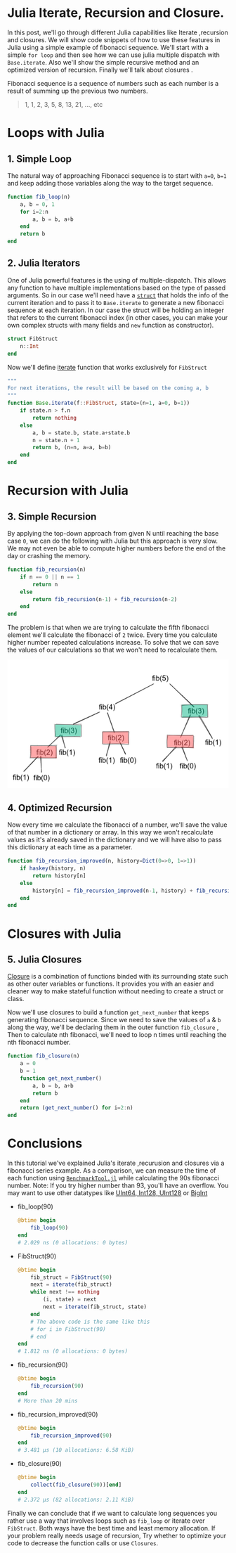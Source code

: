 # Julia Iterate, Recursion and Closure.


In this post, we'll go through different Julia capabilities like Iterate ,recursion and closures. We will show code snippets of how to use these features in Julia using a simple example of fibonacci sequence. We'll start with a simple `for loop` and then see how we can use julia multiple dispatch with `Base.iterate`. Also we'll show the simple recursive method and an optimized version of recursion. Finally we'll talk about closures . 

Fibonacci sequence is a sequence of numbers such as each number is a result of summing up the previous two numbers.

> 1, 1, 2, 3, 5, 8, 13, 21, ..., etc

# Loops with Julia

## 1. Simple Loop
The natural way of approaching Fibonacci sequence is to start with `a=0`, `b=1` and keep adding those variables along the way to the target sequence.

```julia
function fib_loop(n)
    a, b = 0, 1
    for i=2:n
        a, b = b, a+b
    end
    return b
end    
```

## 2. Julia Iterators
One of Julia powerful features is the using of multiple-dispatch. This allows any function to have multiple implementations based on the type of passed arguments. So in our case we'll need have a [`struct`](https://docs.julialang.org/en/v1/manual/types/#Composite-Types) that holds the info of the current iteration and to pass it to `Base.iterate` to generate a new fibonacci sequence at each iteration. 
In our case the struct will be holding an integer that refers to the current fibonacci index (in other cases, you can make your own complex structs with many fields and `new` function as constructor).
```julia
struct FibStruct
    n::Int 
end
```

Now we'll define [iterate](https://docs.julialang.org/en/v1/manual/interfaces/#man-interface-iteration) function that works exclusively for `FibStruct`

```julia
"""
For next iterations, the result will be based on the coming a, b
"""
function Base.iterate(f::FibStruct, state=(n=1, a=0, b=1))
    if state.n > f.n
        return nothing
    else
        a, b = state.b, state.a+state.b
        n = state.n + 1
        return b, (n=n, a=a, b=b)
    end
end
```


# Recursion with Julia
## 3. Simple Recursion
By applying the top-down approach from given N until reaching the base case `0`, we can do the following with Julia but this approach is very slow. We may not even be able to compute higher numbers before the end of the day or crashing the memory. 

```julia
function fib_recursion(n)
    if n == 0 || n == 1
        return n
    else
        return fib_recursion(n-1) + fib_recursion(n-2)
    end
end
```


The problem is that when we are trying to calculate the fifth fibonacci element we'll calculate the fibonacci of `2` twice. Every time you calculate higher number repeated calculations increase. To solve that we can save the values of our calculations so that we won't need to recalculate them. 

![](fib_tree.png)

## 4. Optimized Recursion
Now every time we calculate the fibonacci of a number, we'll save the value of that number in a dictionary or array. In this way we won't recalculate values as it's already saved in the dictionary and we will have also to pass this dictionary at each time as a parameter.

```julia
function fib_recursion_improved(n, history=Dict(0=>0, 1=>1))
    if haskey(history, n)
        return history[n]
    else
        history[n] = fib_recursion_improved(n-1, history) + fib_recursion_improved(n-2, history)
    end
end
```


# Closures with Julia
## 5. Julia Closures
[Closure](https://docs.julialang.org/en/v1/devdocs/functions/#Closures) is a combination of  functions binded with its surrounding state such as other outer variables or functions. It provides you with an easier and cleaner way to make stateful function without needing to create a struct or class. 

Now we'll use closures to build a function `get_next_number` that keeps generating fibonacci sequence.
Since we need to save the values of `a` & `b` along the way, we'll be declaring them in the outer function `fib_closure` , Then to calculate nth fibonacci, we'll need to loop n times until reaching the nth fibonacci number.

```julia
function fib_closure(n)
    a = 0
    b = 1
    function get_next_number()
        a, b = b, a+b
        return b
    end
    return (get_next_number() for i=2:n)
end
```

# Conclusions
In this tutorial we've explained Julia's iterate ,recurusion and closures via a fibonacci series example. As a comparison, we can measure the time of each function using [`BenchmarkTool.jl`](https://github.com/JuliaCI/BenchmarkTools.jl) while calculating the 90s fibonacci number. 
Note: If you try higher number than 93, you'll have an overflow. You may want to use other datatypes like [UInt64, Int128, UInt128](https://docs.julialang.org/en/v1/manual/integers-and-floating-point-numbers/) or [BigInt](https://docs.julialang.org/en/v1/base/numbers/#Base.GMP.BigInt) 

- fib_loop(90) 
    ```julia
    @btime begin
        fib_loop(90)
    end
    # 2.029 ns (0 allocations: 0 bytes)
    ```
- FibStruct(90)
    ```julia
    @btime begin 
        fib_struct = FibStruct(90)
        next = iterate(fib_struct)
        while next !== nothing
            (i, state) = next
            next = iterate(fib_struct, state)
        end
        # The above code is the same like this
        # for i in FibStruct(90)
        # end        
    end
    # 1.812 ns (0 allocations: 0 bytes)
    ```
- fib_recursion(90)
    ```julia
    @btime begin
        fib_recursion(90)
    end
    # More than 20 mins
    ```
- fib_recursion_improved(90)
    ```julia
    @btime begin
        fib_recursion_improved(90)
    end
    # 3.481 μs (10 allocations: 6.58 KiB)
    ```
- fib_closure(90)
    ```julia
    @btime begin
        collect(fib_closure(90))[end]    
    end
    # 2.372 μs (82 allocations: 2.11 KiB)
    ```

Finally we can conclude that if we want to calculate long sequences you rather use a way that involves loops such as `fib_loop` or iterate over `FibStruct`. Both ways have the best time and least memory allocation. If your problem really needs usage of recursion, Try whether to optimize your code to decrease the function calls or use `Closures`.
